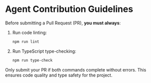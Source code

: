 # Agent Contribution Guidelines

Before submitting a Pull Request (PR), **you must always**:

1. Run code linting:
   ```sh
   npm run lint
   ```
2. Run TypeScript type-checking:
   ```sh
   npm run type-check
   ```

Only submit your PR if both commands complete without errors. This ensures code quality and type safety for the project. 